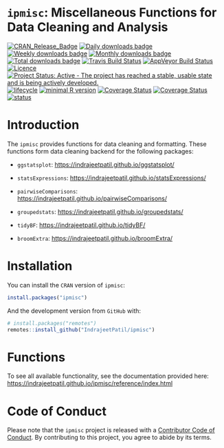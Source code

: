 <!-- README.md is generated from README.Rmd. Please edit that file -->

`ipmisc`: Miscellaneous Functions for Data Cleaning and Analysis
================================================================

[![CRAN_Release_Badge](https://www.r-pkg.org/badges/version-ago/ipmisc)](https://CRAN.R-project.org/package=ipmisc)
[![Daily downloads
badge](https://cranlogs.r-pkg.org/badges/last-day/ipmisc?color=blue)](https://CRAN.R-project.org/package=ipmisc)
[![Weekly downloads
badge](https://cranlogs.r-pkg.org/badges/last-week/ipmisc?color=blue)](https://CRAN.R-project.org/package=ipmisc)
[![Monthly downloads
badge](https://cranlogs.r-pkg.org/badges/last-month/ipmisc?color=blue)](https://CRAN.R-project.org/package=ipmisc)
[![Total downloads
badge](https://cranlogs.r-pkg.org/badges/grand-total/ipmisc?color=blue)](https://CRAN.R-project.org/package=ipmisc)
[![Travis Build
Status](https://travis-ci.org/IndrajeetPatil/ipmisc.svg?branch=master)](https://travis-ci.org/IndrajeetPatil/ipmisc)
[![AppVeyor Build
Status](https://ci.appveyor.com/api/projects/status/github/IndrajeetPatil/ipmisc?branch=master&svg=true)](https://ci.appveyor.com/project/IndrajeetPatil/ipmisc)
[![Licence](https://img.shields.io/badge/licence-GPL--3-blue.svg)](https://www.gnu.org/licenses/gpl-3.0.en.html)
[![Project Status: Active - The project has reached a stable, usable
state and is being actively
developed.](https://www.repostatus.org/badges/latest/active.svg)](https://www.repostatus.org/#active)
[![lifecycle](https://img.shields.io/badge/lifecycle-maturing-blue.svg)](https://www.tidyverse.org/lifecycle/)
[![minimal R
version](https://img.shields.io/badge/R%3E%3D-3.6.0-6666ff.svg)](https://cran.r-project.org/)
[![Coverage
Status](https://img.shields.io/codecov/c/github/IndrajeetPatil/ipmisc/master.svg)](https://codecov.io/github/IndrajeetPatil/ipmisc?branch=master)
[![Coverage
Status](https://coveralls.io/repos/github/IndrajeetPatil/ipmisc/badge.svg?branch=master)](https://coveralls.io/github/IndrajeetPatil/ipmisc?branch=master)
[![status](https://tinyverse.netlify.com/badge/ipmisc)](https://CRAN.R-project.org/package=ipmisc)

Introduction
============

The `ipmisc` provides functions for data cleaning and formatting. These
functions form data cleaning backend for the following packages:

-   `ggstatsplot`:
    <a href="https://indrajeetpatil.github.io/ggstatsplot/" class="uri">https://indrajeetpatil.github.io/ggstatsplot/</a>

-   `statsExpressions`:
    <a href="https://indrajeetpatil.github.io/statsExpressions/" class="uri">https://indrajeetpatil.github.io/statsExpressions/</a>

-   `pairwiseComparisons`:
    <a href="https://indrajeetpatil.github.io/pairwiseComparisons/" class="uri">https://indrajeetpatil.github.io/pairwiseComparisons/</a>

-   `groupedstats`:
    <a href="https://indrajeetpatil.github.io/groupedstats/" class="uri">https://indrajeetpatil.github.io/groupedstats/</a>

-   `tidyBF`:
    <a href="https://indrajeetpatil.github.io/tidyBF/" class="uri">https://indrajeetpatil.github.io/tidyBF/</a>

-   `broomExtra`:
    <a href="https://indrajeetpatil.github.io/broomExtra/" class="uri">https://indrajeetpatil.github.io/broomExtra/</a>

Installation
============

You can install the `CRAN` version of `ipmisc`:

``` r
install.packages("ipmisc")
```

And the development version from `GitHub` with:

``` r
# install.packages("remotes")
remotes::install_github("IndrajeetPatil/ipmisc")
```

Functions
=========

To see all available functionality, see the documentation provided here:
<a href="https://indrajeetpatil.github.io/ipmisc/reference/index.html" class="uri">https://indrajeetpatil.github.io/ipmisc/reference/index.html</a>

Code of Conduct
===============

Please note that the `ipmisc` project is released with a [Contributor
Code of
Conduct](https://github.com/IndrajeetPatil/ipmisc/blob/master/CODE_OF_CONDUCT.md).
By contributing to this project, you agree to abide by its terms.

